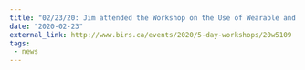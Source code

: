 ```yaml
---
title: "02/23/20: Jim attended the Workshop on the Use of Wearable and Implantable Devices in Health Research @ BIRS (Banff, Canada)"
date: "2020-02-23"
external_link: http://www.birs.ca/events/2020/5-day-workshops/20w5109
tags:
 - news
---
```


